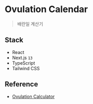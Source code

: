 # Ovulation Calendar

> 배란일 계산기

## Stack

- React
- Next.js `13`
- TypeScript
- Tailwind CSS

## Reference

- [Ovulation Calculator](https://ovulation-calculator.vercel.app/)
